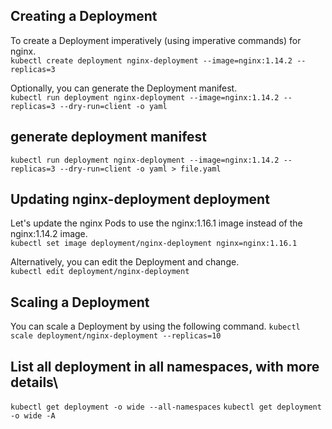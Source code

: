 
## Creating a Deployment
To create a Deployment imperatively (using imperative commands) for nginx.\
`kubectl create deployment nginx-deployment --image=nginx:1.14.2 --replicas=3`

Optionally, you can generate the Deployment manifest.\
`kubectl run deployment nginx-deployment --image=nginx:1.14.2 --replicas=3 --dry-run=client -o yaml`

## generate deployment manifest
`kubectl run deployment nginx-deployment --image=nginx:1.14.2 --replicas=3 --dry-run=client -o yaml > file.yaml`

## Updating nginx-deployment deployment
Let's update the nginx Pods to use the nginx:1.16.1 image instead of the nginx:1.14.2 image.\
`kubectl set image deployment/nginx-deployment nginx=nginx:1.16.1`

Alternatively, you can edit the Deployment and change.\
`kubectl edit deployment/nginx-deployment`


## Scaling a Deployment
You can scale a Deployment by using the following command.
`kubectl scale deployment/nginx-deployment --replicas=10`

## List all deployment in all namespaces, with more details\
`kubectl get deployment -o wide --all-namespaces`
`kubectl get deployment -o wide -A`
